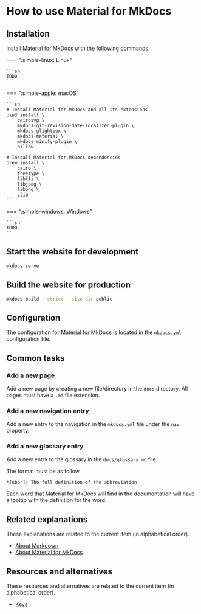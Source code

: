 # How to use Material for MkDocs

## Installation

Install [Material for MkDocs](../../explanations/about-material-for-mkdocs/index.md) with the following commands.

=== ":simple-linux: Linux"

	```sh
	TODO
	```

=== ":simple-apple: macOS"

	```sh
	# Install Material for MkDocs and all its extensions
	pip3 install \
		cairosvg \
		mkdocs-git-revision-date-localized-plugin \
		mkdocs-glightbox \
		mkdocs-material \
		mkdocs-minify-plugin \
		pillow

	# Install Material for MkDocs dependencies
	brew install \
		cairo \
		freetype \
		libffi \
		libjpeg \
		libpng \
		zlib
	```

=== ":simple-windows: Windows"

	```sh
	TODO
	```

## Start the website for development

```sh
mkdocs serve
```

## Build the website for production

```sh
mkdocs build --strict --site-dir public
```

## Configuration

The configuration for Material for MkDocs is located in the `mkdocs.yml` configuration file.

## Common tasks

### Add a new page

Add a new page by creating a new file/directory in the `docs` directory. All pages must have a `.md` file extension.

### Add a new navigation entry

Add a new entry to the navigation in the `mkdocs.yml` file under the `nav` property.

### Add a new glossary entry

Add a new entry to the glossary in the `docs/glossary.md` file.

The format must be as follow.

```
*[Abbr]: The full definition of the abbreviation
```

Each word that Material for MkDocs will find in the documentation will have a tooltip with the definition for the word.

## Related explanations

These explanations are related to the current item (in alphabetical order).

- [About Markdown](../../explanations/about-markdown/index.md)
- [About Material for MkDocs](../../explanations/about-material-for-mkdocs/index.md)

## Resources and alternatives

These resources and alternatives are related to the current item (in alphabetical order).

- [Keys](https://facelessuser.github.io/pymdown-extensions/extensions/keys/)
